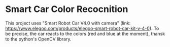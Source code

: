 # Smart Car Color Recocnition
This project uses "Smart Robot Car V4.0 with camera" (link: https://www.elegoo.com/products/elegoo-smart-robot-car-kit-v-4-0). To be precise, the car reacts to the colors (red and blue at the moment), thansk to the python's OpenCV library. 
